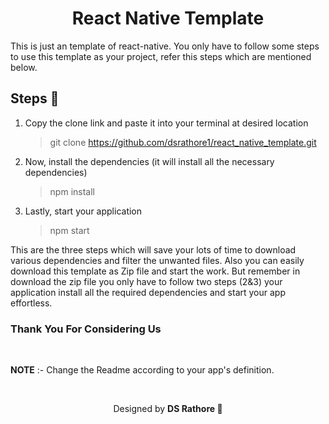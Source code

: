<h1 align="center">React Native Template</h1>
This is just an template of react-native. You only have to follow some steps to use this template as your project, refer this steps which are mentioned below. 

## Steps 🎇

1. Copy the clone link and paste it into your terminal at desired location
    > git clone https://github.com/dsrathore1/react_native_template.git

2. Now, install the dependencies (it will install all the necessary  dependencies)
    > npm install 

3. Lastly, start your application 
    > npm start


This are the three steps which will save your lots of time to download various dependencies and filter the unwanted files. Also you can easily download this template as Zip file and start the work. But remember in download the zip file you only have to follow two steps (2&3) your application install all the required dependencies and start your app effortless. 

### Thank You For Considering Us

<br/>

**NOTE** :- Change the Readme according to your app's definition.

<br/>

<p align="center">Designed by <strong>DS Rathore 💖</strong> </p>
